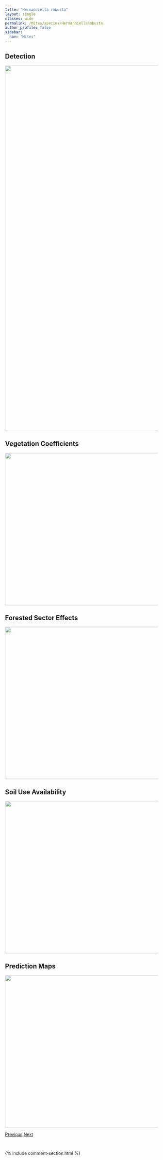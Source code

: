 ```yaml
---
title: "Hermanniella robusta"
layout: single
classes: wide
permalink: /Mites/species/HermanniellaRobusta
author_profile: false
sidebar:
  nav: "Mites"
---
```


<h2>Detection</h2>

<a href="https://drive.google.com/uc?export=view&id=1kKG8olZ4IFTVmDKNC0U1raWthxg_uNES">
<img src="https://drive.google.com/uc?export=view&id=1kKG8olZ4IFTVmDKNC0U1raWthxg_uNES" height = "1200" width = "800">
</a>


<h2>Vegetation Coefficients</h2>

<a href="https://drive.google.com/uc?export=view&id=1bwIu0lV7r7rA6ZleqVr_0kUmWYNcpvsL">
<img src="https://drive.google.com/uc?export=view&id=1bwIu0lV7r7rA6ZleqVr_0kUmWYNcpvsL" height = "500" width = "1000">
</a>


<h2>Forested Sector Effects</h2>

<a href="https://drive.google.com/uc?export=view&id=1rWUMXYYsVrsvGhdWIqe21h35LVgZ-rcp">
<img src="https://drive.google.com/uc?export=view&id=1rWUMXYYsVrsvGhdWIqe21h35LVgZ-rcp" height = "500" width = "1000">
</a>


<h2>Soil Use Availability</h2>

<a href="https://drive.google.com/uc?export=view&id=1sUWqfvg1opwyEns-4Io0hn0vXRc9ePZ6">
<img src="https://drive.google.com/uc?export=view&id=1sUWqfvg1opwyEns-4Io0hn0vXRc9ePZ6" height = "500" width = "1000">
</a>


<h2>Prediction Maps</h2>

<a href="https://drive.google.com/uc?export=view&id=1XWlW8H6MmitsRZOyiJsgFTaJSXh_VPPf">
<img src="https://drive.google.com/uc?export=view&id=1XWlW8H6MmitsRZOyiJsgFTaJSXh_VPPf" height = "500" width = "1000">
</a>


<a href="/DevelopmentWebsite/Mites/species/HeminothrusYamasakii" class="pagination--pager" title="Heminothrus yamasakii">Previous</a> <a href="/DevelopmentWebsite/Mites/species/HeterozetesAquaticus" class="pagination--pager" title="Heterozetes aquaticus">Next</a>

<p>&nbsp;</p>

{% include comment-section.html %}
